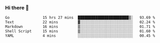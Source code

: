 ### Hi there 👋

<!--
**yeya24/yeya24** is a ✨ _special_ ✨ repository because its `README.md` (this file) appears on your GitHub profile.

Here are some ideas to get you started:

- 🔭 I’m currently working on ...
- 🌱 I’m currently learning ...
- 👯 I’m looking to collaborate on ...
- 🤔 I’m looking for help with ...
- 💬 Ask me about ...
- 📫 How to reach me: ...
- 😄 Pronouns: ...
- ⚡ Fun fact: ...
-->

<!--START_SECTION:waka-->

```txt
Go               15 hrs 27 mins  ███████████████████████▒░   93.69 %
Text             22 mins         ▓░░░░░░░░░░░░░░░░░░░░░░░░   02.24 %
Markdown         16 mins         ▒░░░░░░░░░░░░░░░░░░░░░░░░   01.71 %
Shell Script     15 mins         ▒░░░░░░░░░░░░░░░░░░░░░░░░   01.60 %
YAML             4 mins          ░░░░░░░░░░░░░░░░░░░░░░░░░   00.45 %
```

<!--END_SECTION:waka-->
